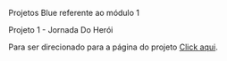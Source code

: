 Projetos Blue referente ao módulo 1

Projeto 1 - Jornada Do Herói


 <p>Para ser direcionado para a página do projeto
 <a href="https://github.com/joaofreitas-dev/Projetos_Bue/tree/main/Projeto_1_Jornada_Do_Heroi"> Click aqui</a>.</p>
